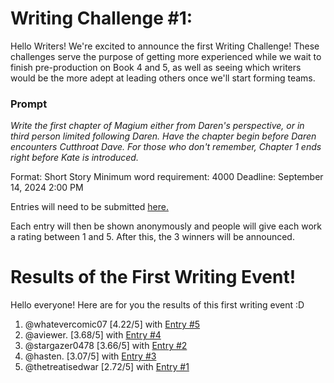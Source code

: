 # Writing Challenge #1:
Hello Writers! We're excited to announce the first Writing Challenge! These challenges serve the purpose of getting more experienced while we wait to finish pre-production on Book 4 and 5, as well as seeing which writers would be the more adept at leading others once we'll start forming teams.

### Prompt
*Write the first chapter of Magium either from Daren's perspective, or in third person limited following Daren. Have the chapter begin before Daren encounters Cutthroat Dave. For those who don't remember, Chapter 1 ends right before Kate is introduced.*

Format: Short Story 
Minimum word requirement: 4000 
Deadline:  September 14, 2024 2:00 PM

Entries will need to be submitted [here.](https://forms.gle/jRqBBtox4GcWShuH7)

Each entry will then be shown anonymously and people will give each work a rating between 1 and 5. After this, the 3 winners will be announced.

# Results of the First Writing Event!
Hello everyone! Here are for you the results of this first writing event :D

1.  @whatevercomic07  [4.22/5] with [Entry #5](https://docs.google.com/document/d/1nzEaOG8y4UyOFjQO7x1V6OJ9ELepvXLUvxtZObcK7kY/edit?usp=sharing)
2.  @aviewer.  [3.68/5] with [Entry #4](https://docs.google.com/document/d/1ToG2jYxlXNRIrJF4eE6GtfnU5KjrAzP0dIiAW5iX8CA/edit?usp=sharing)
3.  @stargazer0478  [3.66/5] with [Entry #2](https://docs.google.com/document/d/1SKUBNgSFlNtOy3xFEmcZ-DCSMn-iNXVoM-XOKrjMJb8/edit?usp=sharing)
4.  @hasten.  [3.07/5] with [Entry #3](https://docs.google.com/document/d/18lCdEFdHXhom4ZTsXsXqU9OL2MWIbAtqwLAD_b0kxBM/edit?usp=sharing)
5.  @thetreatisedwar  [2.72/5] with [Entry #1](https://docs.google.com/document/d/1AxZNpeGd0SUG_XcrdTe5S4jVX6TcD5ChLR7_pLutEeE/edit?usp=sharing)